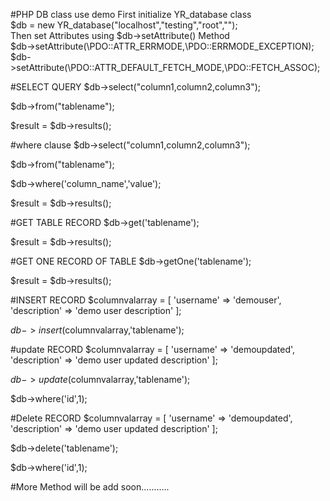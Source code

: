 #PHP DB class use demo
First initialize YR_database class <br>
$db = new YR_database("localhost","testing","root",""); <br>
Then set Attributes using $db->setAttribute() Method <br>
$db->setAttribute(\PDO::ATTR_ERRMODE,\PDO::ERRMODE_EXCEPTION); <br>
$db->setAttribute(\PDO::ATTR_DEFAULT_FETCH_MODE,\PDO::FETCH_ASSOC); <br>

#SELECT QUERY
$db->select("column1,column2,column3");

$db->from("tablename");

$result = $db->results();

#where clause 
$db->select("column1,column2,column3");

$db->from("tablename");

$db->where('column_name','value');

$result = $db->results();

#GET TABLE RECORD
$db->get('tablename');

$result = $db->results();

#GET ONE RECORD OF TABLE
$db->getOne('tablename');

$result = $db->results();

#INSERT RECORD
$columnvalarray = [
	'username' => 'demouser',
	'description' => 'demo user description'
];

$db->insert($columnvalarray,'tablename');

#update RECORD
$columnvalarray = [
	'username' => 'demoupdated',
	'description' => 'demo user updated description'
];

$db->update($columnvalarray,'tablename');

$db->where('id',1);

#Delete RECORD
$columnvalarray = [
	'username' => 'demoupdated',
	'description' => 'demo user updated description'
];

$db->delete('tablename');

$db->where('id',1);

#More Method will be add soon........... 